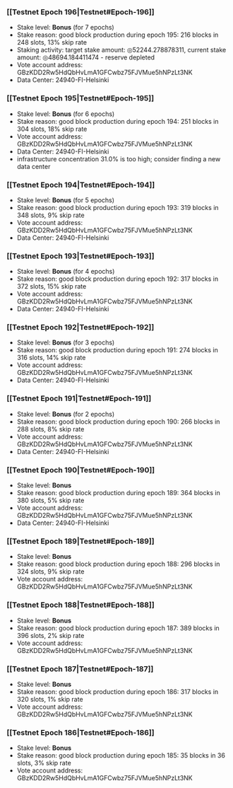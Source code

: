 ### [[Testnet Epoch 196|Testnet#Epoch-196]]
* Stake level: **Bonus** (for 7 epochs)
* Stake reason: good block production during epoch 195: 216 blocks in 248 slots, 13% skip rate
* Staking activity: target stake amount: ◎52244.278878311, current stake amount: ◎48694.184411474 - reserve depleted
* Vote account address: GBzKDD2Rw5HdQbHvLmA1GFCwbz75FJVMue5hNPzLt3NK
* Data Center: 24940-FI-Helsinki
### [[Testnet Epoch 195|Testnet#Epoch-195]]
* Stake level: **Bonus** (for 6 epochs)
* Stake reason: good block production during epoch 194: 251 blocks in 304 slots, 18% skip rate
* Vote account address: GBzKDD2Rw5HdQbHvLmA1GFCwbz75FJVMue5hNPzLt3NK
* Data Center: 24940-FI-Helsinki
* infrastructure concentration 31.0% is too high; consider finding a new data center
### [[Testnet Epoch 194|Testnet#Epoch-194]]
* Stake level: **Bonus** (for 5 epochs)
* Stake reason: good block production during epoch 193: 319 blocks in 348 slots, 9% skip rate
* Vote account address: GBzKDD2Rw5HdQbHvLmA1GFCwbz75FJVMue5hNPzLt3NK
* Data Center: 24940-FI-Helsinki
### [[Testnet Epoch 193|Testnet#Epoch-193]]
* Stake level: **Bonus** (for 4 epochs)
* Stake reason: good block production during epoch 192: 317 blocks in 372 slots, 15% skip rate
* Vote account address: GBzKDD2Rw5HdQbHvLmA1GFCwbz75FJVMue5hNPzLt3NK
* Data Center: 24940-FI-Helsinki
### [[Testnet Epoch 192|Testnet#Epoch-192]]
* Stake level: **Bonus** (for 3 epochs)
* Stake reason: good block production during epoch 191: 274 blocks in 316 slots, 14% skip rate
* Vote account address: GBzKDD2Rw5HdQbHvLmA1GFCwbz75FJVMue5hNPzLt3NK
* Data Center: 24940-FI-Helsinki
### [[Testnet Epoch 191|Testnet#Epoch-191]]
* Stake level: **Bonus** (for 2 epochs)
* Stake reason: good block production during epoch 190: 266 blocks in 288 slots, 8% skip rate
* Vote account address: GBzKDD2Rw5HdQbHvLmA1GFCwbz75FJVMue5hNPzLt3NK
* Data Center: 24940-FI-Helsinki
### [[Testnet Epoch 190|Testnet#Epoch-190]]
* Stake level: **Bonus**
* Stake reason: good block production during epoch 189: 364 blocks in 380 slots, 5% skip rate
* Vote account address: GBzKDD2Rw5HdQbHvLmA1GFCwbz75FJVMue5hNPzLt3NK
* Data Center: 24940-FI-Helsinki
### [[Testnet Epoch 189|Testnet#Epoch-189]]
* Stake level: **Bonus**
* Stake reason: good block production during epoch 188: 296 blocks in 324 slots, 9% skip rate
* Vote account address: GBzKDD2Rw5HdQbHvLmA1GFCwbz75FJVMue5hNPzLt3NK
### [[Testnet Epoch 188|Testnet#Epoch-188]]
* Stake level: **Bonus**
* Stake reason: good block production during epoch 187: 389 blocks in 396 slots, 2% skip rate
* Vote account address: GBzKDD2Rw5HdQbHvLmA1GFCwbz75FJVMue5hNPzLt3NK
### [[Testnet Epoch 187|Testnet#Epoch-187]]
* Stake level: **Bonus**
* Stake reason: good block production during epoch 186: 317 blocks in 320 slots, 1% skip rate
* Vote account address: GBzKDD2Rw5HdQbHvLmA1GFCwbz75FJVMue5hNPzLt3NK
### [[Testnet Epoch 186|Testnet#Epoch-186]]
* Stake level: **Bonus**
* Stake reason: good block production during epoch 185: 35 blocks in 36 slots, 3% skip rate
* Vote account address: GBzKDD2Rw5HdQbHvLmA1GFCwbz75FJVMue5hNPzLt3NK